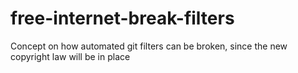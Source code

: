 # free-internet-break-filters
Concept on how automated git filters can be broken, since the new copyright law will be in place
